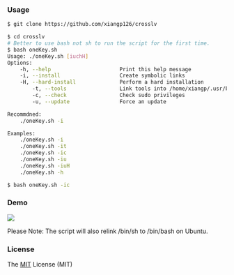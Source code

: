 ### Usage
```bash
$ git clone https://github.com/xiangp126/crosslv

$ cd crosslv
# Better to use bash not sh to run the script for the first time.
$ bash oneKey.sh
Usage: ./oneKey.sh [iuchH]
Options:
    -h, --help                      Print this help message
    -i, --install                   Create symbolic links
    -H, --hard-install              Perform a hard installation
        -t, --tools                 Link tools into /home/xiangp/.usr/bin
        -c, --check                 Check sudo privileges
        -u, --update                Force an update

Recommdned:
    ./oneKey.sh -i

Examples:
    ./oneKey.sh -i
    ./oneKey.sh -it
    ./oneKey.sh -ic
    ./oneKey.sh -iu
    ./oneKey.sh -iuH
    ./oneKey.sh -h

$ bash oneKey.sh -ic
```

### Demo
![](./res/persistlv.gif)

Please Note: The script will also relink /bin/sh to /bin/bash on Ubuntu.

### License
The [MIT](./LICENSE.txt) License (MIT)
